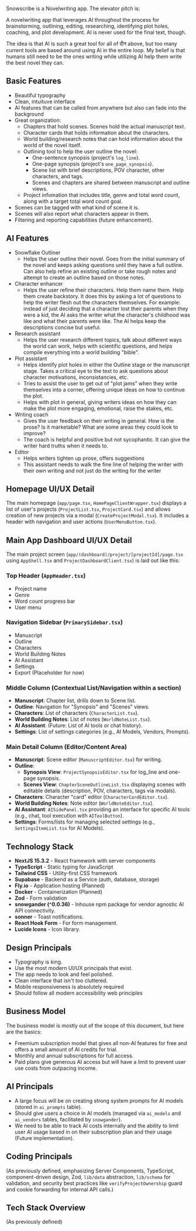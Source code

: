 Snowscribe is a Novelwriting app. The elevator pitch is:

A novelwriting app that leverages AI throughout the process for brainstorming, outlining, editing, researching, identifying plot holes, coaching, and plot development. AI is never used for the final text, though.

The idea is that AI is such a great tool for all of दीन above, but too many current tools are based around using AI in the entire loop. My belief is that humans still need to be the ones writing while utilizing AI help them write the best novel they can.

## Basic Features

- Beautiful typography
- Clean, intuituve interface
- AI features that can be called from anywhere but also can fade into the background
- Great organization:
  - Chapters that hold scenes. Scenes hold the actual manuscript text.
  - Character cards that holds information about the characters.
  - World building/research notes that can hold information about the world of the novel itself.
  - Outlining tool to help the user outline the novel:
    - One-sentence synopsis (project's `log_line`).
    - One-page synopsis (project's `one_page_synopsis`).
    - Scene list with brief descriptions, POV character, other characters, and tags.
    - Scenes and chapters are shared between manuscript and outline views.
  - Project infomation that includes title, genre and total word count, along with a target total word count goal.
- Scenes can be tagged with what kind of scene it is.
- Scenes will also report what characters appear in them.
- Filtering and reporting capabilities (future enhancement).

## AI Features

- Snowflake Outliner
  - Helps the user outline their novel. Goes from the initial summary of the novel and keeps asking questions until they have a full outline. Can also help refine an existing outline or take rough notes and attempt to create an outline based on those notes.
- Character enhancer
  - Helps the user refine their characters. Help them name them. Help them create backstory. It does this by asking a lot of questions to help the writer flesh out the characters themselves. For example: instead of just deciding that a character lost their parents when they were a kid, the AI asks the writer what the character's childhood was like and what their parents were like. The AI helps keep the descriptions concise but useful.
- Research assistant
  - Helps the user research different topics, talk about different ways the world can work, helps with scientific questions, and helps compile everything into a world building "bible".
- Plot assistant
  - Helps identify plot holes in either the Outline stage or the manuscript stage. Takes a critical eye to the text to ask questions about character motivations, inconsistancies, etc.
  - Tries to assist the user to get out of "plot jams" when they write themselves into a corner, offering unique ideas on how to continue the plot.
  - Helps with plot in general, giving writers ideas on how they can make the plot more engaging, emotional, raise the stakes, etc.
- Writing coach
  - Gives the user feedback on their writing in general. How is the prose? Is it marketable? What are some areas they could look to improve?
  - The coach is helpful and positive but not sycophantic. It can give the writer hard truths when it needs to.
- Editor
  - Helps writers tighten up prose, offers suggestions
  - This assistant needs to walk the fine line of helping the writer with their own writing and not just do the writing for the writer

## Homepage UI/UX Detail

The main homepage (`app/page.tsx`, `HomePageClientWrapper.tsx`) displays a list of user's projects (`ProjectList.tsx`, `ProjectCard.tsx`) and allows creation of new projects via a modal (`CreateProjectModal.tsx`). It includes a header with navigation and user actions (`UserMenuButton.tsx`).

## Main App Dashboard UI/UX Detail

The main project screen (`app/(dashboard)/project/[projectId]/page.tsx` using `AppShell.tsx` and `ProjectDashboardClient.tsx`) is laid out like this:

### Top Header (`AppHeader.tsx`)

- Project name
- Genre
- Word count progress bar
- User menu

### Navigation Sidebar (`PrimarySidebar.tsx`)

- Manuscript
- Outline
- Characters
- World Building Notes
- AI Assistant
- Settings
- Export (Placeholder for now)

### Middle Column (Contextual List/Navigation within a section)

- **Manuscript**: Chapter list, drills down to Scene list.
- **Outline**: Navigation for "Synopsis" and "Scenes" views.
- **Characters**: List of characters (`CharacterList.tsx`).
- **World Building Notes**: List of notes (`WorldNoteList.tsx`).
- **AI Assistant**: (Future: List of AI tools or chat history).
- **Settings**: List of settings categories (e.g., AI Models, Vendors, Prompts).

### Main Detail Column (Editor/Content Area)

- **Manuscript**: Scene editor (`ManuscriptEditor.tsx`) for writing.
- **Outline**:
    - **Synopsis View**: `ProjectSynopsisEditor.tsx` for log_line and one-page synopsis.
    - **Scenes View**: `ChapterSceneOutlineList.tsx` displaying scenes with editable details (description, POV, characters, tags via modals).
- **Characters**: Character "card" editor (`CharacterCardEditor.tsx`).
- **World Building Notes**: Note editor (`WorldNoteEditor.tsx`).
- **AI Assistant**: `AISidePanel.tsx` providing an interface for specific AI tools (e.g., chat, tool execution with `AIToolButton`).
- **Settings**: Forms/lists for managing selected settings (e.g., `SettingsItemList.tsx` for AI Models).

## Technology Stack

- **NextJS 15.3.2** - React framework with server components
- **TypeScript** - Static typing for JavaScript
- **Tailwind CSS** - Utility-first CSS framework
- **Supabase** - Backend as a Service (auth, database, storage)
- **Fly.io** - Application hosting (Planned)
- **Docker** - Containerization (Planned)
- **Zod** - Form validation
- **snowgander (^0.0.36)** - Inhouse npm package for vendor agnostic AI API connectivity.
- **sonner** - Toast notifications.
- **React Hook Form** - For form management.
- **Lucide Icons** - Icon library.

## Design Principals

- Typography is king.
- Use the most modern UI/UX principals that exist.
- The app needs to look and feel polished.
- Clean interface that isn't too cluttered.
- Mobile responsiveness is absolutely required
- Should follow all modern accessibility web principles

## Business Model

The business model is mostly out of the scope of this document, but here are the basics:

- Freemium subscription model that gives all non-AI features for free and offers a small amount of AI credits for trial.
- Monthly and annual subscriptions for full access.
- Paid plans give generous AI access but will have a limit to prevent user use costs from outpacing income.

## AI Principals

- A large focus will be on creating strong system prompts for AI models (stored in `ai_prompts` table).
- Should give users a choice in AI models (managed via `ai_models` and `ai_vendors` tables, facilitated by `snowgander`).
- We need to be able to track AI costs internally and the ability to limit user AI usage based in on their subscription plan and their usage (Future implementation).

## Coding Principals

(As previously defined, emphasizing Server Components, TypeScript, component-driven design, Zod, `lib/data` abstraction, `lib/schema` for validation, and security best practices like `verifyProjectOwnership` guard and cookie forwarding for internal API calls.)

## Tech Stack Overview

(As previously defined)